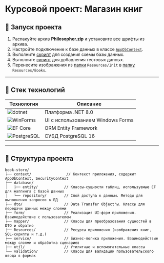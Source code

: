 # Курсовой проект: **Магазин книг**

## 🚀 Запуск проекта

1. Распакуйте архив __Philosopher.zip__ и установите все шрифты из архива.
2. Настройте подключение к базе данных в классе [`AppDbContext`](book-store/context/AppDbContext.cs).
3. Выполните [скрипт](book-store/Resources/Sql/schema.sql) для создания схемы базы данных.
4. Выполните [скрипт](book-store/Resources/Sql/init.sql) для добавления тестовых данных.
5. Перенесите изображения из [папки](book-store/Resources/Init/Books) `Resources/Init` в [папку](book-store/Resources/Books) `Resources/Books`.

---

## 🧰 Стек технологий

| Технология             | Описание                         |
|------------------------|----------------------------------|
| ![dotnet](https://img.shields.io/badge/.NET-8.0-blueviolet?logo=dotnet)           | Платформа .NET 8.0 |
| ![WinForms](https://img.shields.io/badge/Windows%20Forms-UI-lightgrey?logo=windows) | UI с использованием Windows Forms |
| ![EF Core](https://img.shields.io/badge/Entity%20Framework-ORM-green?logo=entity-framework) | ORM Entity Framework |
| ![PostgreSQL](https://img.shields.io/badge/PostgreSQL-16-blue?logo=postgresql)    | СУБД PostgreSQL 16 |

---

## 📁 Структура проекта

```
book-store/
├── context/                // Контекст приложения, содержит AppDbContext, SecurityContext
├── database/
│   ├── entity/            // Классы-сущности таблиц, используемые EF для маппинга с базой данных
│   └── repository/        // Слой доступа к данным. Методы для выполнения запросов к БД
├── dto/                   // Data Transfer Object'ы. Классы для передачи данных между слоями
├── form/                  // Реализация UI-форм приложения. Взаимодействие с пользователем
├── mapper/                // Классы для преобразования сущностей в DTO и обратно
├── Resources/             // Ресурсы приложения (изображения книг, SQL-скрипты и т.д.)
├── service/               // Бизнес-логика приложения. Взаимодействие между слоями и обработка сценариев
├── util/                  // Утилитные и вспомогательные классы
└── validation/            // Классы для валидации пользовательского ввода в формах
```
